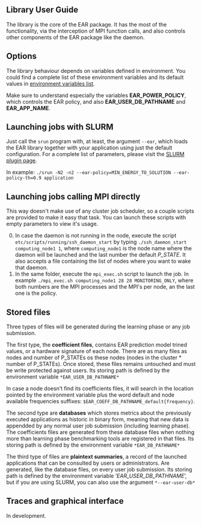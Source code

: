 Library User Guide
------------------
The library is the core of the EAR package. It has the most of the functionality, via the interception of MPI function calls, and also controls other components of the EAR package like the daemon.

Options
-------
The library behaviour depends on variables defined in environment. You could find a complete list of these environment variables and its default values in [environment variables list](https://github.com/BarcelonaSupercomputingCenter/EAR/blob/development/etc/README.md).

Make sure to understand especially the variables **EAR_POWER_POLICY**, which controls the EAR policy, and also **EAR_USER_DB_PATHNAME** and **EAR_APP_NAME**.

Launching jobs with SLURM
-------------------------
Just call the `srun` program with, at least, the argument `--ear`, which loads the EAR library together with your application using just the default configuration. For a complete list of parameters, please visit the [SLURM plugin page](https://github.com/BarcelonaSupercomputingCenter/EAR/tree/development/ear_slurm_plugin).

In example: `./srun -N2 -n2 --ear-policy=MIN_ENERGY_TO_SOLUTION --ear-policy-th=0.9 application`

Launching jobs calling MPI directly
-----------------------------------
This way doesn't make use of any cluster job scheduler, so a couple scripts are provided to make it easy that task. You can launch these scripts with empty parameters to view it's usage.

0) In case the daemon is not running in the node, execute the script `etc/scripts/running/ssh_daemon_start` by typing `./ssh_daemon_start computing_node1 1`, where `computing_node1` is the node name where the daemon will be launched and the last number the default *P_STATE*. It also accepts a file containing the list of nodes where you want to wake that daemon.
1) In the same folder, execute the `mpi_exec.sh` script to launch the job. In example `./mpi_exec.sh computing_node1 28 28 MONITORING_ONLY`, where both numbers are the MPI processes and the MPI's per node, an the last one is the policy.

Stored files
------------
Three types of files will be generated during the learning phase or any job submission.

The first type, the **coefficient files**, contains EAR prediction model trined values, or a hardware signature of each node. There are as many files as nodes and number of P_STATEs os these nodes (nodes in the cluster * number of P_STATEs). Once stored, these files remains untouched and must be write protected against users. Its storing path is defined by the environment variable `*EAR_USER_DB_PATHNAME*`

In case a node doesn’t find its coefficients files, it will search in the location pointed by the environment variable plus the word default and node available frequencies suffixes: `$EAR_COEFF_DB_PATHNAME_default{frequency}`.

The second type are **databases** which stores metrics about the previously executed applications as historic in binary form, meaning that new data is appendded by any normal user job submission (including learning phase). The coefficients files are generated from these database files when nothing more than learning phase benchmarking tools are registered in that files. Its storing path is defined by the environment variable `*EAR_DB_PATHNAME*`

The third type of files are **plaintext summaries**, a record of the launched applications that can be consulted by users or administrators. Are generated, like the database files, on every user job submission. Its storing path is defined by the environment variable ’*EAR_USER_DB_PATHNAME*’, but if you are using SLURM, you can also use the argument `*--ear-user-db*`

Traces and graphical interface
------------------------------
In development.
